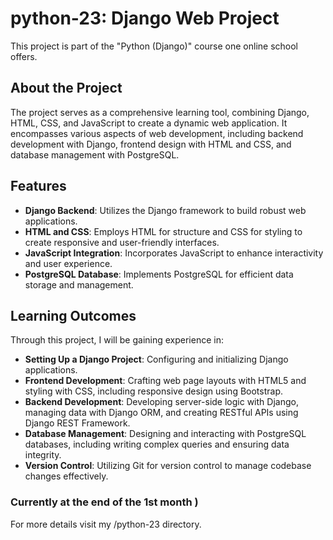 # python-23: Django Web Project

This project is part of the "Python (Django)" course one online school offers.

## About the Project

The project serves as a comprehensive learning tool, combining Django, HTML, CSS, and JavaScript to create a dynamic web application. It encompasses various aspects of web development, including backend development with Django, frontend design with HTML and CSS, and database management with PostgreSQL.

## Features

- **Django Backend**: Utilizes the Django framework to build robust web applications.
- **HTML and CSS**: Employs HTML for structure and CSS for styling to create responsive and user-friendly interfaces.
- **JavaScript Integration**: Incorporates JavaScript to enhance interactivity and user experience.
- **PostgreSQL Database**: Implements PostgreSQL for efficient data storage and management.

## Learning Outcomes

Through this project, I will be gaining experience in:

- **Setting Up a Django Project**: Configuring and initializing Django applications.
- **Frontend Development**: Crafting web page layouts with HTML5 and styling with CSS, including responsive design using Bootstrap.
- **Backend Development**: Developing server-side logic with Django, managing data with Django ORM, and creating RESTful APIs using Django REST Framework.
- **Database Management**: Designing and interacting with PostgreSQL databases, including writing complex queries and ensuring data integrity.
- **Version Control**: Utilizing Git for version control to manage codebase changes effectively.

### Currently at the end of the 1st month )
For more details visit my /python-23 directory.
